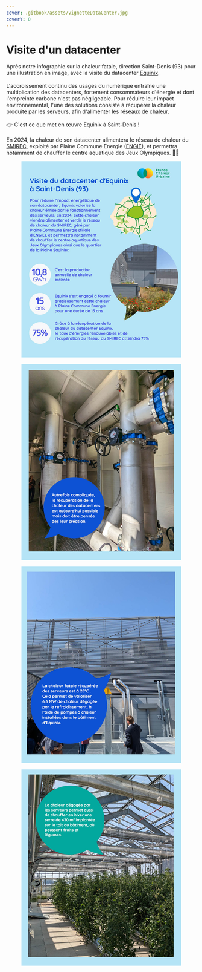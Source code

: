 ```yaml
---
cover: .gitbook/assets/vignetteDataCenter.jpg
coverY: 0
---
```


# Visite d'un datacenter

Après notre infographie sur la chaleur fatale, direction Saint-Denis (93) pour une illustration en image, avec la visite du datacenter [Equinix](https://www.equinix.fr/).\
\
L'accroissement continu des usages du numérique entraîne une multiplication des datacenters, fortement consommateurs d'énergie et dont l'empreinte carbone n'est pas négligeable. Pour réduire leur impact environnemental, l'une des solutions consiste à récupérer la chaleur produite par les serveurs, afin d'alimenter les réseaux de chaleur.\
\
👉 C'est ce que met en œuvre Equinix à Saint-Denis !\
\
En 2024, la chaleur de son datacenter alimentera le réseau de chaleur du [SMIREC](https://www.smirec.fr/), exploité par Plaine Commune Energie ([ENGIE](https://www.engie.com/activites/reseaux-chaleur-reseaux-froid)), et permettra notamment de chauffer le centre aquatique des Jeux Olympiques. 🏊‍♂️

<div>

<figure><img src=".gitbook/assets/saint-denis.jpg" alt=""><figcaption></figcaption></figure>

 

<figure><img src=".gitbook/assets/saint-denis2 (3).jpg" alt=""><figcaption></figcaption></figure>

 

<figure><img src=".gitbook/assets/saint-denis3 (3).jpg" alt=""><figcaption></figcaption></figure>

 

<figure><img src=".gitbook/assets/saint-denis4 (1).jpg" alt=""><figcaption></figcaption></figure>

</div>
